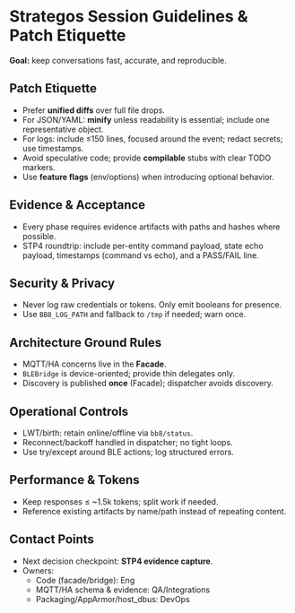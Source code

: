 # Strategos Session Guidelines & Patch Etiquette

**Goal:** keep conversations fast, accurate, and reproducible.

## Patch Etiquette

- Prefer **unified diffs** over full file drops.
- For JSON/YAML: **minify** unless readability is essential; include one representative object.
- For logs: include ≤150 lines, focused around the event; redact secrets; use timestamps.
- Avoid speculative code; provide **compilable** stubs with clear TODO markers.
- Use **feature flags** (env/options) when introducing optional behavior.

## Evidence & Acceptance

- Every phase requires evidence artifacts with paths and hashes where possible.
- STP4 roundtrip: include per-entity command payload, state echo payload, timestamps (command vs echo), and a PASS/FAIL line.

## Security & Privacy

- Never log raw credentials or tokens. Only emit booleans for presence.
- Use `BB8_LOG_PATH` and fallback to `/tmp` if needed; warn once.

## Architecture Ground Rules

- MQTT/HA concerns live in the **Facade**.
- `BLEBridge` is device-oriented; provide thin delegates only.
- Discovery is published **once** (Facade); dispatcher avoids discovery.

## Operational Controls

- LWT/birth: retain online/offline via `bb8/status`.
- Reconnect/backoff handled in dispatcher; no tight loops.
- Use try/except around BLE actions; log structured errors.

## Performance & Tokens

- Keep responses ≤ ~1.5k tokens; split work if needed.
- Reference existing artifacts by name/path instead of repeating content.

## Contact Points

- Next decision checkpoint: **STP4 evidence capture**.
- Owners:
  - Code (facade/bridge): Eng
  - MQTT/HA schema & evidence: QA/Integrations
  - Packaging/AppArmor/host_dbus: DevOps

